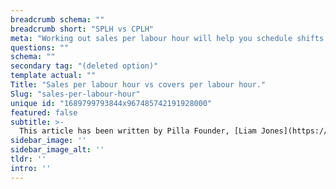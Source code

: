 ```yaml
---
breadcrumb schema: ""
breadcrumb short: "SPLH vs CPLH"
meta: "Working out sales per labour hour will help you schedule shifts better and make more profit."
questions: ""
schema: ""
secondary tag: "(deleted option)"
template actual: ""
Title: "Sales per labour hour vs covers per labour hour."
Slug: "sales-per-labour-hour"
unique id: "1689799793844x967485742191928000"
featured: false
subtitle: >-
  This article has been written by Pilla Founder, [Liam Jones](https://yourpilla.com/profile/liam-jones), click to [email Liam directly](mailto:liam@yourpilla.com), he reads every email.
sidebar_image: ''
sidebar_image_alt: ''
tldr: ''
intro: ''
---
```


